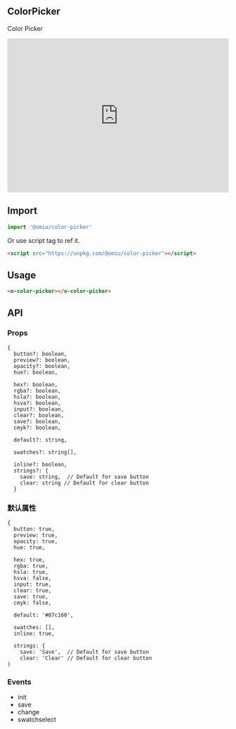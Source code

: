 ## ColorPicker

Color Picker

<iframe height="351" style="width: 100%;" scrolling="no" title="OMIU ColorPicker" src="https://codepen.io/omijs/embed/gOaWmZE?height=351&theme-id=default&default-tab=html,result" frameborder="no" allowtransparency="true" allowfullscreen="true" loading="lazy">
  See the Pen <a href='https://codepen.io/omijs/pen/gOaWmZE'>OMIU Checkbox</a> by OMI
  (<a href='https://codepen.io/omijs'>@omijs</a>) on <a href='https://codepen.io'>CodePen</a>.
</iframe>

## Import

```js
import '@omiu/color-picker'
```

Or use script tag to ref it.


```html
<script src="https://unpkg.com/@omiu/color-picker"></script>
```

## Usage

```html
<o-color-picker></o-color-picker>
```

## API

### Props

```tsx
{
  button?: boolean,
  preview?: boolean,
  opacity?: boolean,
  hue?: boolean,

  hex?: boolean,
  rgba?: boolean,
  hsla?: boolean,
  hsva?: boolean,
  input?: boolean,
  clear?: boolean,
  save?: boolean,
  cmyk?: boolean,

  default?: string,

  swatches?: string[],

  inline?: boolean,
  strings?: {
    save: string,  // Default for save button
    clear: string // Default for clear button
  }
```

### 默认属性

```tsx
{
  button: true,
  preview: true,
  opacity: true,
  hue: true,

  hex: true,
  rgba: true,
  hsla: true,
  hsva: false,
  input: true,
  clear: true,
  save: true,
  cmyk: false,

  default: '#07c160',

  swatches: [],
  inline: true,

  strings: {
    save: 'Save',  // Default for save button
    clear: 'Clear' // Default for clear button
)
```
### Events

* init
* save
* change
* swatchselect
